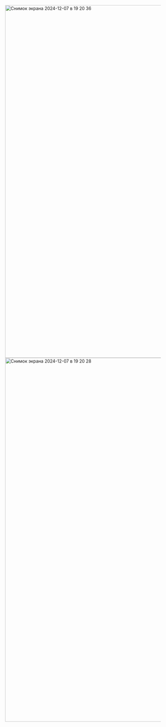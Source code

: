 <img width="1138" alt="Снимок экрана 2024-12-07 в 19 20 36" src="https://github.com/user-attachments/assets/bbef82bb-50b1-4f59-8435-ac51420045e8">
<img width="1174" alt="Снимок экрана 2024-12-07 в 19 20 28" src="https://github.com/user-attachments/assets/89bb9cc9-d87f-464e-a30a-c08c98dcbb1d">
